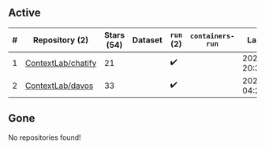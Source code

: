 ## Active
| # | Repository (2) | Stars (54) | Dataset | `run` (2) | `containers-run` | Last Modified |
| --- | --- | --- | --- | --- | --- | --- |
| 1 | [ContextLab/chatify](https://github.com/ContextLab/chatify) | 21 |  | :heavy_check_mark: |  | 2023-09-04 20:38:08+00:00 |
| 2 | [ContextLab/davos](https://github.com/ContextLab/davos) | 33 |  | :heavy_check_mark: |  | 2023-10-27 04:22:56+00:00 |

## Gone
No repositories found!
